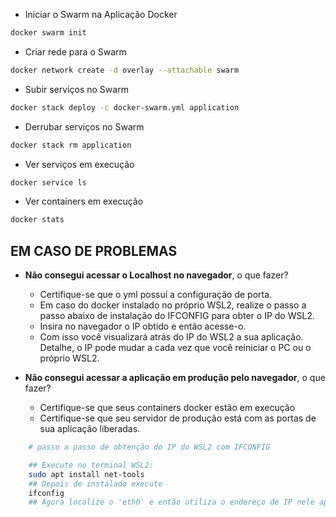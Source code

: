 - Iniciar o Swarm na Aplicação Docker

```sh
docker swarm init
```

- Criar rede para o Swarm

```sh
docker network create -d overlay --attachable swarm
```

- Subir serviços no Swarm

```sh
docker stack deploy -c docker-swarm.yml application
```

- Derrubar serviços no Swarm

```sh
docker stack rm application
```

- Ver serviços em execução

```sh
docker service ls
```

- Ver containers em execução

```sh
docker stats
```

## EM CASO DE PROBLEMAS

- <b>Não consegui acessar o Localhost no navegador</b>, o que fazer?

  - Certifique-se que o yml possuí a configuração de porta.
  - Em caso do docker instalado no próprio WSL2, realize o passo a passo abaixo de instalação do IFCONFIG para obter o IP do WSL2.
  - Insira no navegador o IP obtido e então acesse-o.
  - Com isso você visualizará atrás do IP do WSL2 a sua aplicação. Detalhe, o IP pode mudar a cada vez que você reiniciar o PC ou o próprio WSL2.

- <b>Não consegui acessar a aplicação em produção pelo navegador</b>, o que fazer?
  - Certifique-se que seus containers docker estão em execução
  - Certifique-se que seu servidor de produção está com as portas de sua aplicação liberadas.

```sh
    # passo a passo de obtenção do IP do WSL2 com IFCONFIG

    ## Execute no terminal WSL2:
    sudo apt install net-tools
    ## Depois de instalado execute
    ifconfig
    ## Agora localize o 'eth0' e então utiliza o endereço de IP nele apresentado, o IP estará no no campo 'inet' da rede 'eth0'.
```
